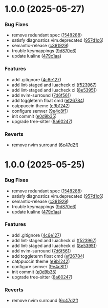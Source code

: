 # 1.0.0 (2025-05-27)


### Bug Fixes

* remove redundant spec ([1548288](https://github.com/scbogdan/neovim/commit/1548288fd3a475343a35e4a321992ff0756cf116))
* satisfy diagnostics vim.deprecated ([957d1c6](https://github.com/scbogdan/neovim/commit/957d1c67583f7d87eaf3290fcb6554231231c3a5))
* semantic-release ([c381929](https://github.com/scbogdan/neovim/commit/c381929032dae7d5c96d3019cc35c998f6c11542))
* trouble keymappings ([9d870e6](https://github.com/scbogdan/neovim/commit/9d870e6c74a7b257e100aa2c890681ea2708d829))
* update lualine ([479c1aa](https://github.com/scbogdan/neovim/commit/479c1aaef1de8d3348477a11ead705d575f4c634))


### Features

* add .gitignore ([4c6e127](https://github.com/scbogdan/neovim/commit/4c6e1277a90c034ba09d5097b27454423b0b381d))
* add lint-staged and luacheck ci ([f523967](https://github.com/scbogdan/neovim/commit/f523967e1ab224a97cec4b01bf7c5226b7ee7652))
* add lint-staged and luacheck ci ([8e53951](https://github.com/scbogdan/neovim/commit/8e5395140d4ea895999c341872e5fbfd7dbc0771))
* add nvim-surround ([7d6f561](https://github.com/scbogdan/neovim/commit/7d6f561406f0f338e653ef2261f9b441e875fbc3))
* add toggleterm float cmd ([ef26784](https://github.com/scbogdan/neovim/commit/ef267841d9dfcf81accde3feca6d104b7e92b152))
* catppuccin theme ([e9b1242](https://github.com/scbogdan/neovim/commit/e9b124266ccb387c42b2cb7521dac4e50e74de99))
* configure semver ([9e4c8f1](https://github.com/scbogdan/neovim/commit/9e4c8f14ea8f8732ca382943559a5b2895013cbd))
* init commit ([e0d9b35](https://github.com/scbogdan/neovim/commit/e0d9b355dcb42530a40ab14086bfb283d2913fc7))
* upgrade tree-sitter ([8a60247](https://github.com/scbogdan/neovim/commit/8a60247d9359322fee8e1a64c65931a3cf6348be))


### Reverts

* remove nvim surround ([6c47d2f](https://github.com/scbogdan/neovim/commit/6c47d2fbabf42f76d741201b4c791846f6e9478f))

# 1.0.0 (2025-05-25)

### Bug Fixes

- remove redundant spec ([1548288](https://github.com/scbogdan/neovim/commit/1548288fd3a475343a35e4a321992ff0756cf116))
- satisfy diagnostics vim.deprecated ([957d1c6](https://github.com/scbogdan/neovim/commit/957d1c67583f7d87eaf3290fcb6554231231c3a5))
- semantic-release ([c381929](https://github.com/scbogdan/neovim/commit/c381929032dae7d5c96d3019cc35c998f6c11542))
- trouble keymappings ([9d870e6](https://github.com/scbogdan/neovim/commit/9d870e6c74a7b257e100aa2c890681ea2708d829))
- update lualine ([479c1aa](https://github.com/scbogdan/neovim/commit/479c1aaef1de8d3348477a11ead705d575f4c634))

### Features

- add .gitignore ([4c6e127](https://github.com/scbogdan/neovim/commit/4c6e1277a90c034ba09d5097b27454423b0b381d))
- add lint-staged and luacheck ci ([f523967](https://github.com/scbogdan/neovim/commit/f523967e1ab224a97cec4b01bf7c5226b7ee7652))
- add lint-staged and luacheck ci ([8e53951](https://github.com/scbogdan/neovim/commit/8e5395140d4ea895999c341872e5fbfd7dbc0771))
- add nvim-surround ([7d6f561](https://github.com/scbogdan/neovim/commit/7d6f561406f0f338e653ef2261f9b441e875fbc3))
- add toggleterm float cmd ([ef26784](https://github.com/scbogdan/neovim/commit/ef267841d9dfcf81accde3feca6d104b7e92b152))
- catppuccin theme ([e9b1242](https://github.com/scbogdan/neovim/commit/e9b124266ccb387c42b2cb7521dac4e50e74de99))
- configure semver ([9e4c8f1](https://github.com/scbogdan/neovim/commit/9e4c8f14ea8f8732ca382943559a5b2895013cbd))
- init commit ([e0d9b35](https://github.com/scbogdan/neovim/commit/e0d9b355dcb42530a40ab14086bfb283d2913fc7))
- upgrade tree-sitter ([8a60247](https://github.com/scbogdan/neovim/commit/8a60247d9359322fee8e1a64c65931a3cf6348be))

### Reverts

- remove nvim surround ([6c47d2f](https://github.com/scbogdan/neovim/commit/6c47d2fbabf42f76d741201b4c791846f6e9478f))
